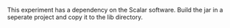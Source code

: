 This experiment has a dependency on the Scalar software.
Build the jar in a seperate project and copy it to the lib directory.
